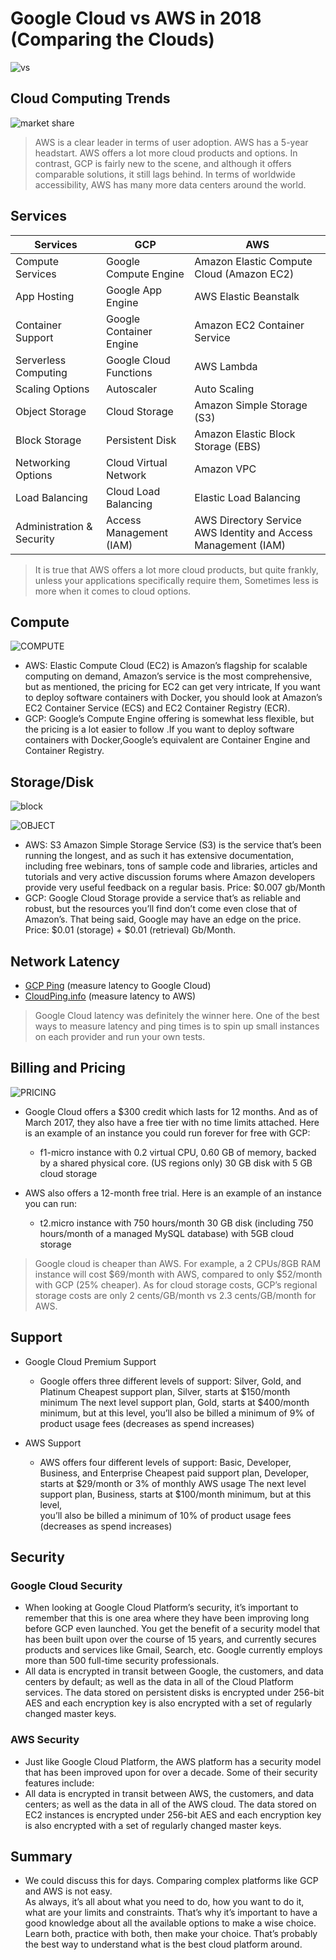 # Google Cloud vs AWS in 2018 (Comparing the Clouds)

![vs](https://github.com/sudiptninja/Amazon-Web-Services/blob/master/AWS%20vs%20GCP/Media/vs.png)
## Cloud Computing Trends
![market share](https://github.com/sudiptninja/Amazon-Web-Services/blob/master/AWS%20vs%20GCP/Media/market_share.png)
>AWS is a clear leader in terms of user adoption. AWS has a 5-year headstart. AWS offers a lot more 
>cloud products and options. In contrast, GCP is fairly new to the scene, and although it offers 
>comparable solutions, it still lags behind. In terms of worldwide accessibility, AWS has many more
>data centers around the world.

## Services

| Services | GCP | AWS |
| ------ | ------ | --
| Compute Services | Google Compute Engine | Amazon Elastic Compute Cloud (Amazon EC2) |
| App Hosting | Google App Engine | AWS Elastic Beanstalk |
| Container Support | Google Container Engine | Amazon EC2 Container Service |
| Serverless Computing | Google Cloud Functions | AWS Lambda |
| Scaling Options | Autoscaler | Auto Scaling |
| Object Storage | Cloud Storage | Amazon Simple Storage (S3) |
| Block Storage | Persistent Disk | Amazon Elastic Block Storage (EBS) |
| Networking Options | Cloud Virtual Network | Amazon VPC |
| Load Balancing | Cloud Load Balancing | Elastic Load Balancing |
| Administration & Security | Access Management (IAM) | AWS Directory Service AWS Identity and Access Management (IAM) |


> It is true that AWS offers a lot more cloud products, but quite frankly, unless your 
> applications specifically require them, Sometimes less is more when it comes to cloud options.

## Compute

![COMPUTE](https://github.com/sudiptninja/Amazon-Web-Services/blob/master/AWS%20vs%20GCP/Media/COMPUTE.png)
- AWS: Elastic Compute Cloud (EC2) is Amazon’s flagship for scalable computing on demand, Amazon’s 
service is the most comprehensive, but as mentioned, the pricing for EC2 can get very intricate, 
If you want to deploy software containers with Docker, you should look at Amazon’s EC2 Container 
Service (ECS) and EC2 Container Registry (ECR).
- GCP:  Google’s Compute Engine offering is somewhat less flexible, but the pricing is a lot easier
 to follow .If you want to deploy software containers with Docker,Google’s equivalent are Container
Engine and Container Registry.

## Storage/Disk

![block](https://github.com/sudiptninja/Amazon-Web-Services/blob/master/AWS%20vs%20GCP/Media/block.png)


![OBJECT](https://github.com/sudiptninja/Amazon-Web-Services/blob/master/AWS%20vs%20GCP/Media/OBJECT.png)

- AWS: S3 Amazon Simple Storage Service (S3) is the service that’s been running the longest, and as 
such it has extensive documentation, including free webinars, tons of sample code and libraries, 
articles and tutorials and very active discussion forums where Amazon developers provide very useful 
feedback on a regular basis. Price: $0.007 gb/Month
- GCP: Google Cloud Storage  provide a service that’s as reliable and robust, but the resources you’ll 
find don’t come even close that of Amazon’s. That being said, Google may have an edge on the price. 
Price: $0.01 (storage) + $0.01 (retrieval) Gb/Month.

## Network Latency

- [GCP Ping](http://www.gcping.com/) (measure latency to Google Cloud)
- [CloudPing.info](http://www.cloudping.info/) (measure latency to AWS)

> Google Cloud latency was definitely the winner here.  One of the best ways to measure latency and ping times is to spin up small instances on each provider and run your own tests. 


## Billing and Pricing

![PRICING](https://github.com/sudiptninja/Amazon-Web-Services/blob/master/AWS%20vs%20GCP/Media/pricing.png)

- Google Cloud offers a $300 credit which lasts for 12 months. And as of March 2017, they also
 have a free tier with no time limits attached. Here is an example of an instance you could run 
forever for free with GCP:

    - f1-micro instance with 0.2 virtual CPU, 0.60 GB of memory, backed by a shared physical core. 
    (US regions only) 30 GB disk with 5 GB cloud storage

- AWS also offers a 12-month free trial. Here is an example of an instance you can run:
   - t2.micro instance with 750 hours/month
    30 GB disk (including 750 hours/month of a managed MySQL database) with 5GB cloud storage

> Google cloud is cheaper than AWS.
> For example, a 2 CPUs/8GB RAM instance will cost $69/month with AWS,
> compared to only $52/month with GCP (25% cheaper). As for cloud storage costs, 
> GCP’s regional storage costs are only 2 cents/GB/month vs 2.3 cents/GB/month for AWS. 


## Support
- Google Cloud Premium Support

    - Google offers three different levels of support: Silver, Gold, and Platinum
    Cheapest support plan, Silver, starts at $150/month minimum
    The next level support plan, Gold, starts at $400/month minimum, but at this level, you’ll
    also be billed a minimum of 9% of product usage fees (decreases as spend increases)

- AWS Support

    - AWS offers four different levels of support: Basic, Developer, Business, and Enterprise
    Cheapest paid support plan, Developer, starts at $29/month or 3% of monthly AWS usage
    The next level support plan, Business, starts at $100/month minimum, but at this level,  
    you’ll also be billed a minimum of 10% of product usage fees (decreases as spend increases)

## Security
### Google Cloud Security

- When looking at Google Cloud Platform’s security, it’s important to remember that this is 
one area where they have been improving long before GCP even launched. You get the benefit 
of a security model that has been built upon over the course of 15 years, and currently secures
products and services like Gmail, Search, etc. Google currently employs more than 500 full-time
security professionals. 
- All data is encrypted in transit between Google, the customers, and data centers by default; 
as well as the data in all of the Cloud Platform services. The data stored on persistent disks 
is encrypted under 256-bit AES and each encryption key is also encrypted with a set of regularly 
changed master keys.

### AWS Security

- Just like Google Cloud Platform, the AWS platform has a security model that has been improved 
 upon for over a decade. Some of their security features include:
- All data is encrypted in transit between AWS, the customers, and data centers; as well as the 
 data in all of the AWS cloud. The data stored on EC2 instances is encrypted under 256-bit AES
and each encryption key is also encrypted with a set of regularly changed master keys.



## Summary
- We could discuss this for days. Comparing complex platforms like GCP and AWS is not easy.  
As always, it’s all about what you need to do, how you want to do it, what are your limits
and constraints. That’s why it’s important to have a good knowledge about all the available 
options to make a wise choice. Learn both, practice with both, then make your choice. 
That’s probably the best way to understand what is the best cloud platform around.
